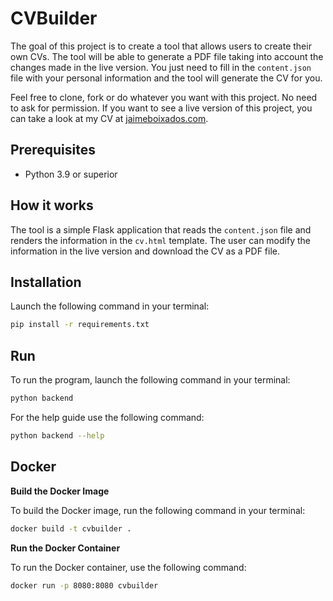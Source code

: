 # CVBuilder

The goal of this project is to create a tool that allows users to create their own CVs. 
The tool will be able to generate a PDF file taking into account the changes 
made in the live version. You just need to fill in the `content.json` file 
with your personal information and the tool will generate the CV for you.

Feel free to clone, fork or do whatever you want with this project. No need to ask for permission. 
If you want to see a live version of this project, you can take a look at my CV at [jaimeboixados.com](https://jaimeboixados.com).

## Prerequisites
* Python 3.9 or superior

## How it works

The tool is a simple Flask application that reads the `content.json` file and 
renders the information in the `cv.html` template. The user can modify the
information in the live version and download the CV as a PDF file.

## Installation

Launch the following command in your terminal:

```bash
pip install -r requirements.txt
```

## Run

To run the program, launch the following command in your terminal:

```bash
python backend
```

For the help guide use the following command:

```bash
python backend --help
```

## Docker

**Build the Docker Image**

To build the Docker image, run the following command in your terminal:

```bash
docker build -t cvbuilder .
```

**Run the Docker Container**

To run the Docker container, use the following command:

```bash
docker run -p 8080:8080 cvbuilder
```